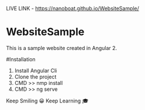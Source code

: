 LIVE LINK - https://nanoboat.github.io/WebsiteSample/

# WebsiteSample
This is a sample website created in Angular 2.

#Installation
 1. Install Angular Cli
 2. Clone the project
 3. CMD >> nmp install
 4. CMD >> ng serve
 
 Keep Smiling 😀 Keep Learning 🎓

